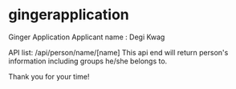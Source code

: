 # gingerapplication
Ginger Application
Applicant name : Degi Kwag

API list:
    /api/person/name/[name] 
       This api end will return person's information including groups he/she belongs to.
       
    

Thank you for your time!

